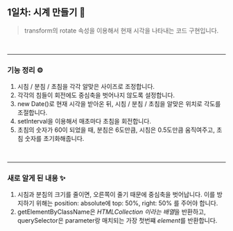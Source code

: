 ## 1일차: 시계 만들기 🥁

> transform의 rotate 속성을 이용해서 현재 시각을 나타내는 코드 구현입니다.

<br>

---

### 기능 정리 ⚙️

1. 시침 / 분침 / 초침을 각각 알맞은 사이즈로 조정합니다.
2. 각각의 침들이 회전에도 중심축을 벗어나지 않도록 설정합니다.
3. new Date()로 현재 시각을 받아온 뒤, 시침 / 분침 / 초침을 알맞은 위치로 각도를 조절합니다.
4. setInterval을 이용해서 매초마다 초침을 회전합니다.
5. 초침의 숫자가 60이 되었을 때, 분침은 6도만큼, 시침은 0.5도만큼 움직여주고, 초침 숫자를 초기화해줍니다.

<br>

---

### 새로 알게 된 내용 ✨

1. 시침과 분침의 크기를 줄이면, 오른쪽이 줄기 때문에 중심축을 벗어납니다. 이를 방지하기 위해는 position: absolute에 top: 50%, right: 50% 를 주어야 합니다.
2. getElementByClassName은 *HTMLCollection 이라는 배열*을 반환하고, querySelector은 parameter랑 매치되는 가장 첫번쨰 *element*를 반환합니다.
